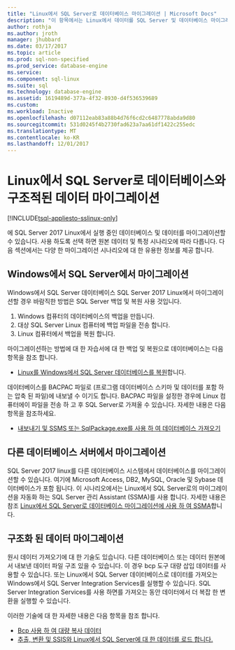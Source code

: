 ```yaml
---
title: "Linux에서 SQL Server로 데이터베이스 마이그레이션 | Microsoft Docs"
description: "이 항목에서는 Linux에서 데이터를 SQL Server 및 데이터베이스 마이그레이션에 대 한 다양 한 옵션을 설명 합니다."
author: rothja
ms.author: jroth
manager: jhubbard
ms.date: 03/17/2017
ms.topic: article
ms.prod: sql-non-specified
ms.prod_service: database-engine
ms.service: 
ms.component: sql-linux
ms.suite: sql
ms.technology: database-engine
ms.assetid: 1619489d-377a-4f32-8930-d4f536539689
ms.custom: 
ms.workload: Inactive
ms.openlocfilehash: d07112eab83a88b4d76f6cd2c6487778abda9d80
ms.sourcegitcommit: 531d0245f4b2730fad623a7aa61df1422c255edc
ms.translationtype: MT
ms.contentlocale: ko-KR
ms.lasthandoff: 12/01/2017
---
```

# <a name="migrate-databases-and-structured-data-to-sql-server-on-linux"></a>Linux에서 SQL Server로 데이터베이스와 구조적된 데이터 마이그레이션 

[!INCLUDE[tsql-appliesto-sslinux-only](../includes/tsql-appliesto-sslinux-only.md)]

에 SQL Server 2017 Linux에서 실행 중인 데이터베이스 및 데이터를 마이그레이션할 수 있습니다. 사용 하도록 선택 하면 원본 데이터 및 특정 시나리오에 따라 다릅니다. 다음 섹션에서는 다양 한 마이그레이션 시나리오에 대 한 유용한 정보를 제공 합니다.

## <a name="migrate-from-sql-server-on-windows"></a>Windows에서 SQL Server에서 마이그레이션
Windows에서 SQL Server 데이터베이스 SQL Server 2017 Linux에서 마이그레이션할 경우 바람직한 방법은 SQL Server 백업 및 복원 사용 것입니다.

1. Windows 컴퓨터의 데이터베이스의 백업을 만듭니다.
2. 대상 SQL Server Linux 컴퓨터에 백업 파일을 전송 합니다.
3. Linux 컴퓨터에서 백업을 복원 합니다. 

마이그레이션하는 방법에 대 한 자습서에 대 한 백업 및 복원으로 데이터베이스는 다음 항목을 참조 합니다.

- [Linux를 Windows에서 SQL Server 데이터베이스를 복원](sql-server-linux-migrate-restore-database.md)합니다.

데이터베이스를 BACPAC 파일로 (프로그램 데이터베이스 스키마 및 데이터를 포함 하는 압축 된 파일)에 내보낼 수 이기도 합니다. BACPAC 파일을 설정한 경우에 Linux 컴퓨터에이 파일을 전송 하 고 후 SQL Server로 가져올 수 있습니다. 자세한 내용은 다음 항목을 참조하세요.

- [내보내기 및 SSMS 또는 SqlPackage.exe를 사용 하 여 데이터베이스 가져오기](sql-server-linux-migrate-ssms.md)

## <a name="migrate-from-other-database-servers"></a>다른 데이터베이스 서버에서 마이그레이션
SQL Server 2017 linux를 다른 데이터베이스 시스템에서 데이터베이스를 마이그레이션할 수 있습니다. 여기에 Microsoft Access, DB2, MySQL, Oracle 및 Sybase 데이터베이스가 포함 됩니다. 이 시나리오에서는 Linux에서 SQL Server로의 마이그레이션을 자동화 하는 SQL Server 관리 Assistant (SSMA)를 사용 합니다. 자세한 내용은 참조 [Linux에서 SQL Server로 데이터베이스 마이그레이션에 사용 하 여 SSMA](sql-server-linux-migrate-ssma.md)합니다.  

## <a name="migrate-structured-data"></a>구조화 된 데이터 마이그레이션
원시 데이터 가져오기에 대 한 기술도 있습니다. 다른 데이터베이스 또는 데이터 원본에서 내보낸 데이터 파일 구조 있을 수 있습니다. 이 경우 bcp 도구 대량 삽입 데이터를 사용할 수 있습니다. 또는 Linux에서 SQL Server 데이터베이스로 데이터를 가져오는 Windows에서 SQL Server Integration Services를 실행할 수 있습니다. SQL Server Integration Services를 사용 하면를 가져오는 동안 데이터에서 더 복잡 한 변환을 실행할 수 있습니다. 

이러한 기술에 대 한 자세한 내용은 다음 항목을 참조 합니다.

- [Bcp 사용 하 여 대량 복사 데이터](sql-server-linux-migrate-bcp.md)
- [추출, 변환 및 SSIS와 Linux에서 SQL Server에 대 한 데이터를 로드 합니다.](sql-server-linux-migrate-ssis.md) 
